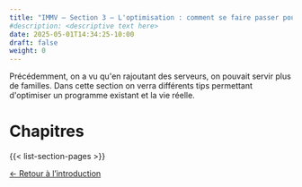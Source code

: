 ```yaml
---
title: "IMMV — Section 3 — L'optimisation : comment se faire passer pour un coach de vie"
#description: <descriptive text here>
date: 2025-05-01T14:34:25-10:00
draft: false
weight: 0
---
```

Précédemment, on a vu qu'en rajoutant des serveurs, on pouvait servir plus de familles. Dans cette section on verra différents tips permettant d'optimiser un programme existant et la vie réelle.

# Chapitres

{{< list-section-pages >}}

[← Retour à l’introduction](../../introduction/)